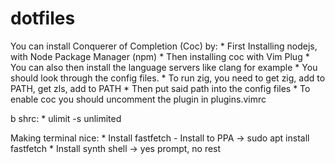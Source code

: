 # dotfiles

You can install Conquerer of Completion (Coc) by:
    * First Installing nodejs, with Node Package Manager (npm)
    * Then installing coc with Vim Plug
    * You can also then install the language servers like clang for example
    * You should look through the config files.
    * To run zig, you need to get zig, add to PATH, get zls, add to PATH
    * Then put said path into the config files
    * To enable coc you should uncomment the plugin in plugins.vimrc

b
shrc:
    * ulimit -s unlimited

Making terminal nice:
    * Install fastfetch
        - Install to PPA -> sudo apt install fastfetch
    * Install synth shell -> yes prompt, no rest

